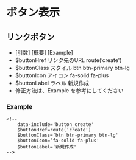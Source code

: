 # ボタン表示

## リンクボタン
- [引数]    [概要]    [Example]
- $buttonHref    リンク先のURL    route(’create')
- $buttonClass    スタイル    btn btn-primary btn-lg
- $buttonIcon    アイコン    fa-solid fa-plus
- $buttonLabel    ラベル    新規作成
- 修正方法は、Example を参考にしてください

### Example
```
<!--
    data-include='button_create'
    $buttonHref=route(’create')
    $buttonClass=‘btn btn-primary btn-lg'
    $buttonIcon=‘fa-solid fa-plus'
    $buttonLabel=‘新規作成'
-->
```
